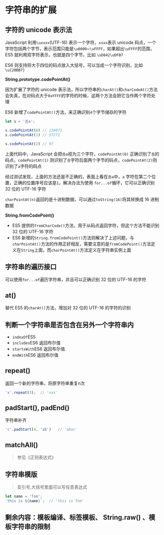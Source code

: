 # 字符串的扩展

## 字符的 unicode 表示法

JavaScript 利用`\uxxxx`(UTF-16) 表示一个字符，`xxxx`表示 unicode 码点，一个字符包括两个字节，表示范围只能是`\u0000`~`\uFFFF`，如果超出`\uFFFF`的范围， ES5 就利用双字符表示，也就是四个字节，比如 `\uD842\uDFB7`

ES6 则支持将大于四位的码点放入大括号，可以当成一个字符识别，比如 `\u{20BB7}`

**String.prototype.codePointAt()**

因为扩展了字符的 unicode 表示法，所以字符串的`charAt()`和`charCodeAt()`方法会失真，在对码点大于`0xFFFF`的字符的时候，这两个方法会把它当作两个字符处理

ES6 新增了`codePointAt()`方法，来正确识别`4`个字节储存的字符

```javascript
let s = '𠮷a';

s.codePointAt(0) // 134071
s.codePointAt(1) // 57271

s.codePointAt(2) // 97
```

上面代码中，JavaScript 会把`𠮷a`视为三个字符，`codePointAt(0)` 正确识别了`𠮷`的码点，`codePointAt(1)` 则识别了`𠮷`字符后面两个字节的码点，`codePointAt(2)`则识别了`a`字符的码点

经过测试发现，上面的方法还是不正确的，表面上看在`𠮷a`中，`a` 字符在第二个位置，正确的位置序号应该是`1`，解决办法为使用 `for...of`循环，它可以正确识别 32 位的 UTF-16 字符

`charPointAt(n)`返回的是十进制数据，可以通过`toString(16)`将其转换成 16 进制数据

**String.fromCodePoint()**

* ES5 提供的`fromCharCode()`方法，用于从码点返回字符，但这个方法不能识别 32 位的 UTF-16 字符
* ES6 新增的`String.fromCodePoint()`方法则解决了上述问题，与`charPointAt()`方法的作用正好相反，需要注意的是`fromCodePoint()`方法定义在`String`上面，而`charPointAt()`方法定义在字符串实例上面

## 字符串的遍历接口

可以使用`for...of`遍历字符串，并且可以正确识别 32 位的 UTF-16 的字符

## at()

替代 ES5 的`charAt()`方法，增加对  32 位的 UTF-16 的字符的识别

## 判断一个字符串是否包含在另外一个字符串内
* `indexOf`ES5
* `includes`ES6 返回布尔值
* `startsWith`ES6 返回布尔值
* `endWith`ES6 返回布尔值

## repeat()

返回一个新的字符串，将原字符串重复n次

```javascript
'x'.repeat(3);	// 'xxx'
```

## padStart(), padEnd()

字符串补齐

```javascript
'c'.padStart(4, 'ab')	// 'abac'
```

## matchAll() 
> 参见《正则表达式》

## 字符串模版
> 反引号,大括号里面可以写任意表达式

```javascript
let name = 'Tom';
`this is ${name}`;	// 'this is Tom'
```

## 剩余内容：模板编译、标签模板、 String.raw() 、模板字符串的限制
	